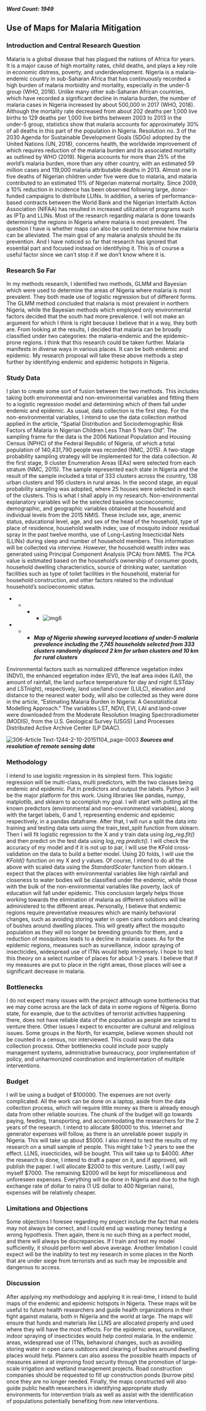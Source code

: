 ***Word Count: 1949***

## Use of Maps for Malaria Mitigation

### Introduction and Central Research Question
Malaria is a global disease that has plagued the nations of Africa for years. It is a major cause of high mortality rates, child deaths, and plays a key role in economic distress, poverty, and underdevelopment. Nigeria is a malaria-endemic country in sub-Saharan Africa that has continuously recorded a high burden of malaria morbidity and mortality, especially in the under-5 group (WHO, 2018). Unlike many other sub-Saharan African countries, which have recorded a significant decline in malaria burden, the number of malaria cases in Nigeria increased by about 500,000 in 2017 (WHO, 2018). Although the mortality rate decreased from about 202 deaths per 1,000 live births to 129 deaths per 1,000 live births between 2003 to 2013 in the under-5 group, statistics show that malaria accounts for approximately 30% of all deaths in this part of the population in Nigeria. Resolution no. 3 of the 2030 Agenda for Sustainable Development Goals (SDGs) adopted by the United Nations (UN, 2018), concerns health, the worldwide improvement of which requires reduction of the malaria burden and its associated mortality as outlined by WHO (2019). Nigeria accounts for more than 25% of the world’s malaria burden, more than any other country, with an estimated 59 million cases and 119,000 malaria attributable deaths in 2013. Almost one in five deaths of Nigerian children under five were due to malaria, and malaria contributed to an estimated 11% of Nigerian maternal mortality. Since 2009, a 10% reduction in incidence has been observed following large, donor-funded campaigns to distribute LLINs. In addition, a series of performance-based contracts between the World Bank and the Nigerian Interfaith Action Association (NIFAA) has resulted in increased utilization of programs such as IPTp and LLINs.
Most of the research regarding malaria is done towards determining the regions in Nigeria where malaria is most prevalent. The question I have is whether maps can also be used to determine how malaria can be alleviated. The main goal of any malaria analysis should be its prevention. And I have noticed so far that research has ignored that essential part and focused instead on identifying it. This is of course a useful factor since we can’t stop it if we don’t know where it is. 

### Research So Far
In my methods research, I identified two methods, GLMM and Bayesian which were used to determine the areas of Nigeria where malaria is most prevalent. They both made use of logistic regression but of different forms. The GLMM method concluded that malaria is most prevalent in northern Nigeria, while the Bayesian methods which employed only environmental factors decided that the south had more prevalence. I will not make an argument for which I think is right because I believe that in a way, they both are. From looking at the results, I decided that malaria can be broadly classified under two categories: the malaria-endemic and the epidemic-prone regions. I think that this research could be taken further. Malaria manifests in diverse ways in various places. It can be both endemic and epidemic.
My research proposal will take these above methods a step further by identifying endemic and epidemic hotspots in Nigeria. 

### Study Data
I plan to create some sort of fusion between the two methods. This includes taking both environmental and non-environmental variables and fitting them to a logistic regression model and determining which of them fall under endemic and epidemic. 
As usual, data collection is the first step. For the non-environmental variables, I intend to use the data collection method applied in the article, “Spatial Distribution and Sociodemographic Risk Factors of Malaria in Nigerian Children Less Than 5 Years Old”.  The sampling frame for the data is the 2006 National Population and Housing Census (NPHC) of the Federal Republic of Nigeria, of which a total population of 140,431,790 people was recorded (NMC, 2015). A two-stage probability sampling strategy will be implemented for the data collection. At the first stage, 9 cluster Enumeration Areas (EAs) were selected from each stratum (NMC, 2015). The sample represented each state in Nigeria and the result of the sample included a total of 333 clusters across the country, 138 urban clusters and 195 clusters in rural areas. In the second stage, an equal probability sampling was adopted, where 25 houses were selected in each of the clusters. This is what I shall apply in my research. 
Non-environmental explanatory variables will be the selected baseline socioeconomic, demographic, and geographic variables obtained at the household and individual levels from the 2015 NMIS. These include sex, age, anemic status, educational level, age, and sex of the head of the household, type of place of residence, household wealth index, use of mosquito indoor residual spray in the past twelve months, use of Long-Lasting Insecticidal Nets (LLINs) during sleep and number of household members. This information will be collected via interview. However, the household wealth index was generated using Principal Component Analysis (PCA) from NMIS. The PCA value is estimated based on the household’s ownership of consumer goods, household dwelling characteristics, source of drinking water, sanitation facilities such as type of toilet facilities in the household, material for household construction, and other factors related to the individual household’s socioeconomic status.

+ + + + ![img6](https://user-images.githubusercontent.com/68754608/145633463-e273f4ec-0f1e-405a-a2d4-7af836577c67.jpg)
+ + + ***Map of Nigeria showing surveyed locations of under-5 malaria prevalence including the 7,745 households selected from 333 clusters randomly displaced 2 km for urban clusters and 10 km for rural clusters***

Environmental factors such as normalized difference vegetation index (NDVI), the enhanced vegetation index (EVI), the leaf area index (LAI), the amount of rainfall, the land surface temperature for day and night (LSTday and LSTnight), respectively, land use/land-cover (LULC), elevation and distance to the nearest water body, will also be collected as they were done in the article, “Estimating Malaria Burden in Nigeria: A Geostatistical Modelling Approach.” The variables LST, NDVI, EVI, LAI and land-cover were downloaded from the Moderate Resolution Imaging Spectroradiometer (MODIS), from the U.S. Geological Survey (USGS) Land Processes Distributed Active Archive Center (LP DAAC).

![306-Article Text-1244-2-10-20151104_page-0003](https://user-images.githubusercontent.com/68754608/145633248-1d8f2a2f-6c90-47a0-b60d-a98b83ac4967.jpg)
***Sources and resolution of remote sensing data***

### Methodology
I intend to use logistic regression in its simplest form. This logistic regression will be multi-class, multi predictors, with the two classes being endemic and epidemic. Put in predictors and output the labels. Python 3 will be the major platform for this work. Using libraries like pandas, numpy, matplotlib, and sklearn to accomplish my goal. I will start with putting all the known predictors (environmental and non-environmental variables), along with the target labels, 0 and 1, representing endemic and epidemic respectively, in a pandas dataframe. After that, I will run a split the data into training and testing data sets using the train_test_split function from sklearn. Then I will fit logistic regression to the X and y train data using *log_reg.fit()* and then predict on the test data using *log_reg.predict()*. I will check the accuracy of my model and if it is not up to par, I will use the KFold cross-validation on the data to build a better model. Using 20 folds, I will use the *KFold()* function on my X and y values. Of course, I intend to do all the above with scaled data using the *StandardScaler* function from sklearn.
I expect that the places with environmental variables like high rainfall and closeness to water bodies will be classified under the endemic, while those with the bulk of the non-environmental variables like poverty, lack of education will fall under epidemic. This conclusion largely helps those working towards the elimination of malaria as different solutions will be administered to the different areas. Personally, I believe that endemic regions require preventative measures which are mainly behavioral changes, such as avoiding storing water in open cans outdoors and clearing of bushes around dwelling places. This will greatly affect the mosquito population as they will no longer be breeding grounds for them, and a reduction of mosquitoes leads to a decline in malaria cases. As for the epidemic regions, measures such as surveillance, indoor spraying of insecticides, widespread use of ITNs would help immensely. 
I hope to test this theory on a select number of places for about 1-2 years. I believe that if my measures are put to place in the right areas, those places will see a significant decrease in malaria. 

### Bottlenecks
I do not expect many issues with the project although some bottlenecks that we may come across are the lack of data in some regions of Nigeria. Borno state, for example, due to the activities of terrorist activities happening there, does not have reliable data of the population as people are scared to venture there. Other issues I expect to encounter are cultural and religious issues. Some groups in the North, for example, believe women should not be counted in a census, nor interviewed. This could warp the data collection process. Other bottlenecks could include poor supply management systems, administrative bureaucracy, poor implementation of policy, and unharmonized coordination and implementation of multiple interventions.

### Budget
I will be using a budget of $100000. The expenses are not overly complicated. All the work can be done on a laptop, aside from the data collection process, which will require little money as there is already enough data from other reliable sources. The chunk of the budget will go towards paying, feeding, transporting, and accommodating the researchers for the 2 years of the research. I intend to allocate $80000 to this. Internet and generator expenses will follow, as there is an unreliable power supply in Nigeria. This will take up about $5000. I also intend to test the results of my research on a small sample of people. This might take 1-2 years to see the effect. LLNS, insecticides, will be bought. This will take up to $4000. After the research is done, I intend to draft a paper on it, and if approved, will publish the paper. I will allocate $2000 to this venture. Lastly, I will pay myself $7000. The remaining $2000 will be kept for miscellaneous and unforeseen expenses. Everything will be done in Nigeria and due to the high exchange rate of dollar to naira (1 US dollar to 400 Nigerian naira), expenses will be relatively cheaper. 

### Limitations and Objections
Some objections I foresee regarding my project include the fact that models may not always be correct, and I could end up wasting money testing a wrong hypothesis. Then again, there is no such thing as a perfect model, and there will always be discrepancies. If I train and test my model sufficiently, it should perform well above average. 
Another limitation I could expect will be the inability to test my research in some places in the North that are under siege from terrorists and as such may be impossible and dangerous to access.


### Discussion
After applying my methodology and applying it in real-time, I intend to build maps of the endemic and epidemic hotspots in Nigeria. These maps will be useful to future health researchers and guide health organizations in their fight against malaria, both in Nigeria and the world at large. The maps will ensure that funds and materials like LLNS are allocated properly and used where they will have the most effects. 
For the epidemic areas, surveillance, indoor spraying of insecticides would help control malaria. In the endemic areas, widespread use of ITNs, behavioral changes, such as avoiding storing water in open cans outdoors and clearing of bushes around dwelling places would help. Planners can also assess the possible health impacts of measures aimed at improving food security through the promotion of large-scale irrigation and wetland management projects. Road construction companies should be requested to fill up construction ponds (burrow pits) once they are no longer needed. 
Finally, the maps constructed will also guide public health researchers in identifying appropriate study environments for intervention trials as well as assist with the identification of populations potentially benefiting from new interventions.

